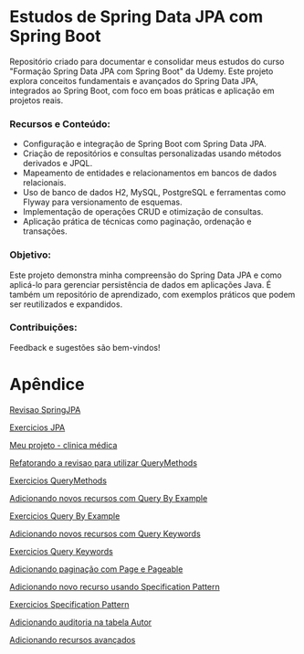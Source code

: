 
# Estudos de Spring Data JPA com Spring Boot

Repositório criado para documentar e consolidar meus estudos do curso "Formação Spring Data JPA com Spring Boot" da Udemy. Este projeto explora conceitos fundamentais e avançados do Spring Data JPA, integrados ao Spring Boot, com foco em boas práticas e aplicação em projetos reais.

### Recursos e Conteúdo:

* Configuração e integração de Spring Boot com Spring Data JPA.
* Criação de repositórios e consultas personalizadas usando métodos derivados e JPQL.
* Mapeamento de entidades e relacionamentos em bancos de dados relacionais.
* Uso de banco de dados H2, MySQL, PostgreSQL e ferramentas como Flyway para versionamento de esquemas.
* Implementação de operações CRUD e otimização de consultas.
* Aplicação prática de técnicas como paginação, ordenação e transações.

### Objetivo:

Este projeto demonstra minha compreensão do Spring Data JPA e como aplicá-lo para gerenciar persistência de dados em aplicações Java. É também um repositório de aprendizado, com exemplos práticos que podem ser reutilizados e expandidos.

### Contribuições:

Feedback e sugestões são bem-vindos!

# Apêndice

[Revisao SpringJPA](https://github.com/nogueiraDani/LearnSpringDataJPA-Udemy/tree/main/demo-spring-revisao-jpa)

[Exercicios JPA](https://github.com/nogueiraDani/LearnSpringDataJPA-Udemy/tree/main/tarefas-jpa-testes/src)

[Meu projeto - clinica médica](https://github.com/nogueiraDani/LearnSpringDataJPA-Udemy/tree/main/clinica-medica/src)

[Refatorando a revisao para utilizar QueryMethods](https://github.com/nogueiraDani/LearnSpringDataJPA-Udemy/tree/main/demo-spring-repo-jpa/src)

[Exercicios QueryMethods](https://github.com/nogueiraDani/LearnSpringDataJPA-Udemy/tree/main/tarefas-jpa-v2-testes/src)

[Adicionando novos recursos com Query By Example](https://github.com/nogueiraDani/LearnSpringDataJPA-Udemy/commit/2c0667b12dc0ebc73f084b57da1fa12525d7dfd7)

[Exercicios Query By Example](https://github.com/nogueiraDani/LearnSpringDataJPA-Udemy/tree/main/tarefas-jpa-v3-testes/src)

[Adicionando novos recursos com Query Keywords](https://github.com/nogueiraDani/LearnSpringDataJPA-Udemy/commit/5cade67b7a0182c26e54066f579a3b7be57a5e66)

[Exercicios Query Keywords](https://github.com/nogueiraDani/LearnSpringDataJPA-Udemy/tree/main/tarefas-jpa-v4-testes)

[Adicionando paginação com Page e Pageable](https://github.com/nogueiraDani/LearnSpringDataJPA-Udemy/commit/294ff193f27094f01b52497575eff44e29d03c1f)

[Adicionando novo recurso usando Specification Pattern](https://github.com/nogueiraDani/LearnSpringDataJPA-Udemy/commit/df0eee3ec0b88aca2a72432350f4a4ca30eb94ca)

[Exercicios Specification Pattern](https://github.com/nogueiraDani/LearnSpringDataJPA-Udemy/tree/main/tarefas-jpa-v5-testes)

[Adicionando auditoria na tabela Autor](https://github.com/nogueiraDani/LearnSpringDataJPA-Udemy/commit/85dc55214ca02f09f311b75017095dbeefdb93cf)

[Adicionando recursos avançados](https://github.com/nogueiraDani/LearnSpringDataJPA-Udemy/pull/2/commits/f8ea58089d787dff6e7a8efe1d09c722a383d3f6)